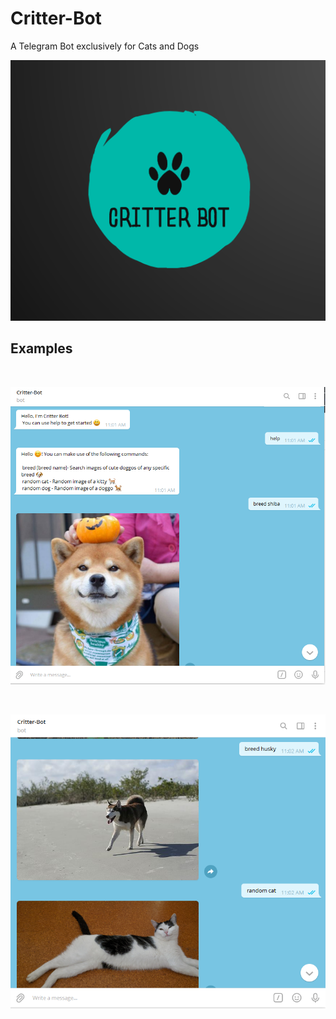 # Critter-Bot

A Telegram Bot exclusively for Cats and Dogs

![Logo](pics/logo.png?raw=true)

## Examples

<br/>

![pic1](pics/pic1.png?raw=true)

<br/>

![pic2](pics/pic2.png?raw=true)
